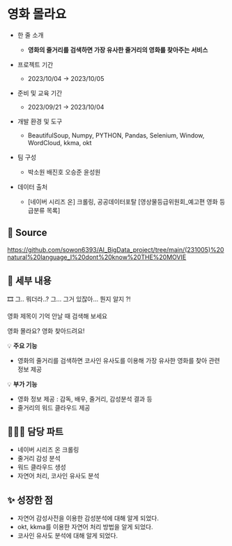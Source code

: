 # 영화 몰라요

- 한 줄 소개
  - **영화의 줄거리를 검색하면 가장 유사한 줄거리의 영화를 찾아주는 서비스**
    
- 프로젝트 기간
  - 2023/10/04 → 2023/10/05
- 준비 및 교육 기간
  - 2023/09/21 → 2023/10/04
- 개발 환경 및 도구
  - BeautifulSoup, Numpy, PYTHON, Pandas, Selenium, Window, WordCloud, kkma, okt
- 팀 구성
  - 박소원 배진호 오승준 윤성원
- 데이터 출처
  - [네이버 시리즈 온] 크롤링, 공공데이터포탈 [영상물등급위원회_예고편 영화 등급분류 목록]

## 🔗 **Source**

https://github.com/sowon6393/AI_BigData_project/tree/main/(231005)%20natural%20language_I%20dont%20know%20THE%20MOVIE



## 💖 세부 내용


🎞️ 그.. 뭐더라..? 그… 그거 있잖아… 뭔지 알지 ?!

  
영화 제목이 기억 안날 때 검색해 보세요 


영화 몰라요? 영화 찾아드려요!

💡 **주요 기능**
- 영화의 줄거리를 검색하면 코사인 유사도를 이용해 가장 유사한 영화를 찾아 관련 정보 제공

💡 **부가 기능**
- 영화 정보 제공 : 감독, 배우, 줄거리, 감성분석 결과 등
- 줄거리의 워드 클라우드 제공


## 👩🏻‍💼 담당 파트

- 네이버 시리즈 온 크롤링
- 줄거리 감성 분석
- 워드 클라우드 생성
- 자연어 처리, 코사인 유사도 분석

## ✨ 성장한 점

- 자연어 감성사전을 이용한 감성분석에 대해 알게 되었다.
- okt, kkma를 이용한 자연어 처리 방법을 알게 되었다.
- 코사인 유사도 분석에 대해 알게 되었다.
